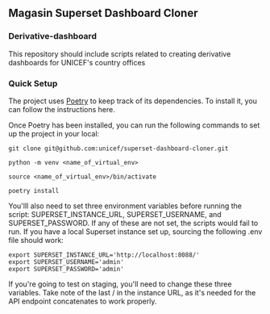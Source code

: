 ## Magasin Superset Dashboard Cloner

### Derivative-dashboard
This repository should include scripts related to creating derivative dashboards for UNICEF's country offices

### Quick Setup
The project uses [Poetry](https://python-poetry.org/) to keep track of its dependencies. To install it, you can follow the instructions here.

Once Poetry has been installed, you can run the following commands to set up the project in your local:
```
git clone git@github.com:unicef/superset-dashboard-cloner.git

python -m venv <name_of_virtual_env>

source <name_of_virtual_env>/bin/activate

poetry install
```

You'lll also need to set three environment variables before running the script: SUPERSET_INSTANCE_URL, SUPERSET_USERNAME, and SUPERSET_PASSWORD. If any of these are not set, the scripts would fail to run. If you have a local Superset instance set up, sourcing the following .env file should work:

```
export SUPERSET_INSTANCE_URL='http://localhost:8088/'
export SUPERSET_USERNAME='admin'
export SUPERSET_PASSWORD='admin'
```

If you're going to test on staging, you'll need to change these three variables. Take note of the last / in the instance URL, as it's needed for the API endpoint concatenates to work properly.


